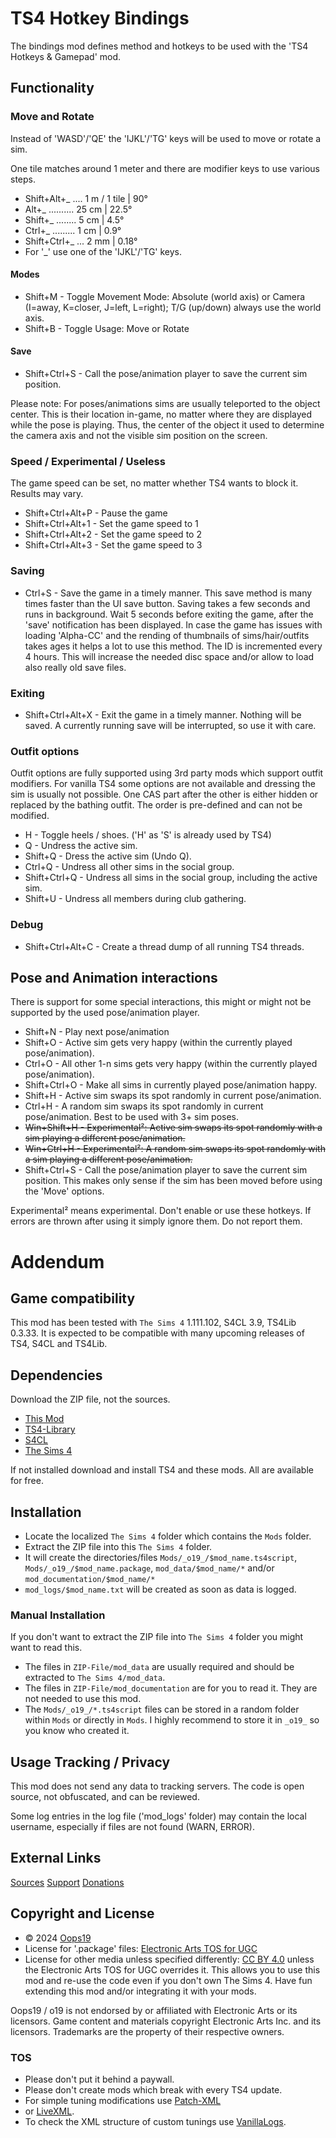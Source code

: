 # TS4 Hotkey Bindings
The bindings mod defines method and hotkeys to be used with the 'TS4 Hotkeys & Gamepad' mod.

## Functionality
### Move and Rotate
Instead of 'WASD'/'QE' the 'IJKL'/'TG' keys will be used to move or rotate a sim.

One tile matches around 1 meter and there are modifier keys to use various steps.
* Shift+Alt+_ .... 1 m / 1 tile | 90°
* Alt+_ .......... 25 cm | 22.5°
* Shift+_ ........ 5 cm  | 4.5°
* Ctrl+_ ......... 1 cm | 0.9°
* Shift+Ctrl+_ ... 2 mm | 0.18°
* For '_' use one of the 'IJKL'/'TG' keys.

#### Modes
* Shift+M - Toggle Movement Mode: Absolute (world axis) or Camera (I=away, K=closer, J=left, L=right); T/G (up/down) always use the world axis. 
* Shift+B - Toggle Usage: Move or Rotate

#### Save
* Shift+Ctrl+S - Call the pose/animation player to save the current sim position.  

Please note: For poses/animations sims are usually teleported to the object center.
This is their location in-game, no matter where they are displayed while the pose is playing.
Thus, the center of the object it used to determine the camera axis and not the visible sim position on the screen. 

### Speed / Experimental / Useless
The game speed can be set, no matter whether TS4 wants to block it. Results may vary.
* Shift+Ctrl+Alt+P - Pause the game
* Shift+Ctrl+Alt+1 - Set the game speed to 1
* Shift+Ctrl+Alt+2 - Set the game speed to 2
* Shift+Ctrl+Alt+3 - Set the game speed to 3

### Saving
* Ctrl+S - Save the game in a timely manner.
This save method is many times faster than the UI save button. Saving takes a few seconds and runs in background. Wait 5 seconds before exiting the game, after the 'save' notification has been displayed.
In case the game has issues with loading 'Alpha-CC' and the rending of thumbnails of sims/hair/outfits takes ages it helps a lot to use this method.
The ID is incremented every 4 hours. This will increase the needed disc space and/or allow to load also really old save files.

### Exiting
* Shift+Ctrl+Alt+X - Exit the game in a timely manner. Nothing will be saved. A currently running save will be interrupted, so use it with care.

### Outfit options
Outfit options are fully supported using 3rd party mods which support outfit modifiers. For vanilla TS4 some options are not available and dressing the sim is usually not possible. One CAS part after the other is either hidden or replaced by the bathing outfit. The order is pre-defined and can not be modified.
* H - Toggle heels / shoes. ('H' as 'S' is already used by TS4)
* Q - Undress the active sim.
* Shift+Q - Dress the active sim (Undo Q).
* Ctrl+Q - Undress all other sims in the social group.
* Shift+Ctrl+Q - Undress all sims in the social group, including the active sim.
* Shift+U - Undress all members during club gathering.

### Debug
* Shift+Ctrl+Alt+C - Create a thread dump of all running TS4 threads.

## Pose and Animation interactions
There is support for some special interactions, this might or might not be supported by the used pose/animation player.

* Shift+N - Play next pose/animation
* Shift+O - Active sim gets very happy (within the currently played pose/animation).
* Ctrl+O - All other 1-n sims  gets very happy (within the currently played pose/animation).
* Shift+Ctrl+O - Make all sims in currently played pose/animation happy.
* Shift+H - Active sim swaps its spot randomly in current pose/animation.
* Ctrl+H - A random sim swaps its spot randomly in current pose/animation. Best to be used with 3+ sim poses.
* ~~Win+Shift+H - Experimental²: Active sim swaps its spot randomly with a sim playing a different pose/animation.~~
* ~~Win+Ctrl+H - Experimental²: A random sim swaps its spot randomly with a sim playing a different pose/animation.~~
* Shift+Ctrl+S - Call the pose/animation player to save the current sim position.  This makes only sense if the sim has been moved before using the 'Move' options.

Experimental² means experimental. Don't enable or use these hotkeys.
If errors are thrown after using it simply ignore them.
Do not report them.


# Addendum

## Game compatibility
This mod has been tested with `The Sims 4` 1.111.102, S4CL 3.9, TS4Lib 0.3.33.
It is expected to be compatible with many upcoming releases of TS4, S4CL and TS4Lib.

## Dependencies
Download the ZIP file, not the sources.
* [This Mod](../../releases/latest)
* [TS4-Library](https://github.com/Oops19/TS4-Library/releases/latest)
* [S4CL](https://github.com/ColonolNutty/Sims4CommunityLibrary/releases/latest)
* [The Sims 4](https://www.ea.com/games/the-sims/the-sims-4)

If not installed download and install TS4 and these mods.
All are available for free.

## Installation
* Locate the localized `The Sims 4` folder which contains the `Mods` folder.
* Extract the ZIP file into this `The Sims 4` folder.
* It will create the directories/files `Mods/_o19_/$mod_name.ts4script`, `Mods/_o19_/$mod_name.package`, `mod_data/$mod_name/*` and/or `mod_documentation/$mod_name/*`
* `mod_logs/$mod_name.txt` will be created as soon as data is logged.

### Manual Installation
If you don't want to extract the ZIP file into `The Sims 4` folder you might want to read this. 
* The files in `ZIP-File/mod_data` are usually required and should be extracted to `The Sims 4/mod_data`.
* The files in `ZIP-File/mod_documentation` are for you to read it. They are not needed to use this mod.
* The `Mods/_o19_/*.ts4script` files can be stored in a random folder within `Mods` or directly in `Mods`. I highly recommend to store it in `_o19_` so you know who created it.

## Usage Tracking / Privacy
This mod does not send any data to tracking servers. The code is open source, not obfuscated, and can be reviewed.

Some log entries in the log file ('mod_logs' folder) may contain the local username, especially if files are not found (WARN, ERROR).

## External Links
[Sources](https://github.com/Oops19/)
[Support](https://discord.gg/d8X9aQ3jbm)
[Donations](https://www.patreon.com/o19)

## Copyright and License
* © 2024 [Oops19](https://github.com/Oops19)
* License for '.package' files: [Electronic Arts TOS for UGC](https://tos.ea.com/legalapp/WEBTERMS/US/en/PC/)  
* License for other media unless specified differently: [CC BY 4.0](https://creativecommons.org/licenses/by/4.0/) unless the Electronic Arts TOS for UGC overrides it.
This allows you to use this mod and re-use the code even if you don't own The Sims 4.
Have fun extending this mod and/or integrating it with your mods.

Oops19 / o19 is not endorsed by or affiliated with Electronic Arts or its licensors.
Game content and materials copyright Electronic Arts Inc. and its licensors. 
Trademarks are the property of their respective owners.

### TOS
* Please don't put it behind a paywall.
* Please don't create mods which break with every TS4 update.
* For simple tuning modifications use [Patch-XML](https://github.com/Oops19/TS4-PatchXML) 
* or [LiveXML](https://github.com/Oops19/TS4-LiveXML).
* To check the XML structure of custom tunings use [VanillaLogs](https://github.com/Oops19/TS4-VanillaLogs).
